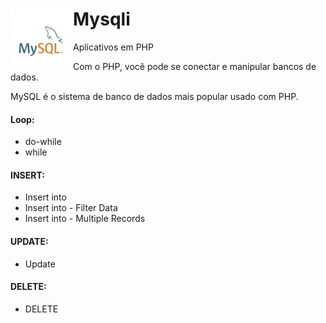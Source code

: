 # Mysqli <img align="left" alt="MySQL" width="100px" src="https://raw.githubusercontent.com/github/explore/80688e429a7d4ef2fca1e82350fe8e3517d3494d/topics/mysql/mysql.png" />

Aplicativos em PHP

Com o PHP, você pode se conectar e manipular bancos de dados.

MySQL é o sistema de banco de dados mais popular usado com PHP.


#### Loop:

* do-while
* while

#### INSERT:

* Insert into
* Insert into - Filter Data
* Insert into - Multiple Records

#### UPDATE:

* Update

#### DELETE:

* DELETE
